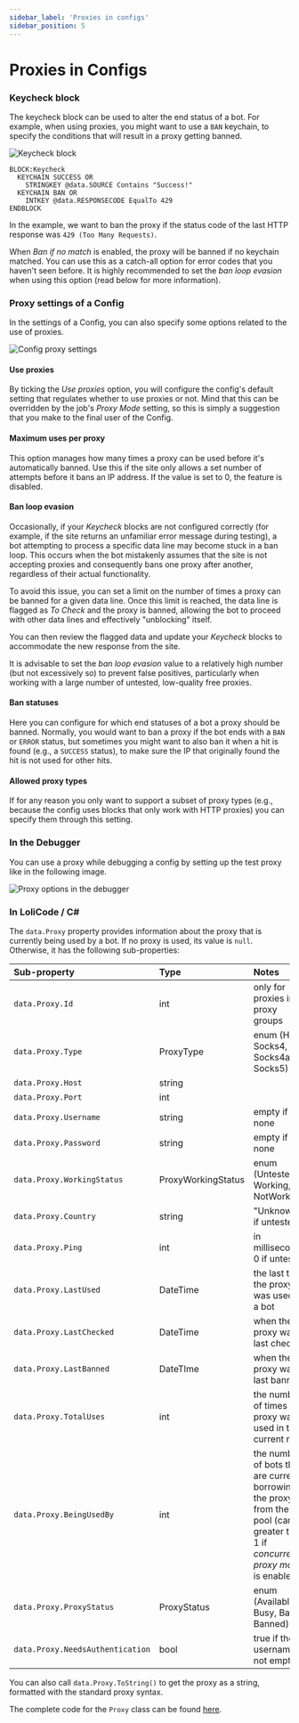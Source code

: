 ```yaml
---
sidebar_label: 'Proxies in configs'
sidebar_position: 5
---
```


# Proxies in Configs

### Keycheck block
The keycheck block can be used to alter the end status of a bot. For example, when using proxies, you might want to use a `BAN` keychain, to specify the conditions that will result in a proxy getting banned.

![Keycheck block](/img/proxies/keycheck-block.png)

```loli
BLOCK:Keycheck
  KEYCHAIN SUCCESS OR
    STRINGKEY @data.SOURCE Contains "Success!"
  KEYCHAIN BAN OR
    INTKEY @data.RESPONSECODE EqualTo 429
ENDBLOCK
```

In the example, we want to ban the proxy if the status code of the last HTTP response was `429 (Too Many Requests)`.

When *Ban if no match* is enabled, the proxy will be banned if no keychain matched. You can use this as a catch-all option for error codes that you haven't seen before. It is highly recommended to set the *ban loop evasion* when using this option (read below for more information).

### Proxy settings of a Config
In the settings of a Config, you can also specify some options related to the use of proxies.

![Config proxy settings](/img/proxies/config-proxy-settings.png)

#### Use proxies
By ticking the *Use proxies* option, you will configure the config's default setting that regulates whether to use proxies or not. Mind that this can be overridden by the job's *Proxy Mode* setting, so this is simply a suggestion that you make to the final user of the Config.

#### Maximum uses per proxy
This option manages how many times a proxy can be used before it's automatically banned. Use this if the site only allows a set number of attempts before it bans an IP address. If the value is set to 0, the feature is disabled.

#### Ban loop evasion
Occasionally, if your *Keycheck* blocks are not configured correctly (for example, if the site returns an unfamiliar error message during testing), a bot attempting to process a specific data line may become stuck in a ban loop. This occurs when the bot mistakenly assumes that the site is not accepting proxies and consequently bans one proxy after another, regardless of their actual functionality.

To avoid this issue, you can set a limit on the number of times a proxy can be banned for a given data line. Once this limit is reached, the data line is flagged as *To Check* and the proxy is banned, allowing the bot to proceed with other data lines and effectively "unblocking" itself.

You can then review the flagged data and update your *Keycheck* blocks to accommodate the new response from the site.

It is advisable to set the *ban loop evasion* value to a relatively high number (but not excessively so) to prevent false positives, particularly when working with a large number of untested, low-quality free proxies.

#### Ban statuses
Here you can configure for which end statuses of a bot a proxy should be banned. Normally, you would want to ban a proxy if the bot ends with a `BAN` or `ERROR` status, but sometimes you might want to also ban it when a hit is found (e.g., a `SUCCESS` status), to make sure the IP that originally found the hit is not used for other hits.

#### Allowed proxy types
If for any reason you only want to support a subset of proxy types (e.g., because the config uses blocks that only work with HTTP proxies) you can specify them through this setting.

### In the Debugger
You can use a proxy while debugging a config by setting up the test proxy like in the following image.

![Proxy options in the debugger](/img/proxies/debugger-options.png)

### In LoliCode / C#
The `data.Proxy` property provides information about the proxy that is currently being used by a bot. If no proxy is used, its value is `null`. Otherwise, it has the following sub-properties:

| Sub-property | Type | Notes |
|:-------------|:-----|:------|
| `data.Proxy.Id` | int | only for proxies in proxy groups |
| `data.Proxy.Type` | ProxyType | enum (Http, Socks4, Socks4a, Socks5) |
| `data.Proxy.Host` | string |  |
| `data.Proxy.Port` | int |  |
| `data.Proxy.Username` | string  | empty if none |
| `data.Proxy.Password` | string  | empty if none |
| `data.Proxy.WorkingStatus` | ProxyWorkingStatus | enum (Untested, Working, NotWorking) |
| `data.Proxy.Country` | string | "Unknown" if untested |
| `data.Proxy.Ping` | int | in milliseconds, 0 if untested |
| `data.Proxy.LastUsed` | DateTime | the last time the proxy was used by a bot |
| `data.Proxy.LastChecked` | DateTime | when the proxy was last checked |
| `data.Proxy.LastBanned` | DateTIme | when the proxy was last banned |
| `data.Proxy.TotalUses` | int | the number of times the proxy was used in the current run |
| `data.Proxy.BeingUsedBy` | int | the number of bots that are currently borrowing the proxy from the pool (can be greater than 1 if *concurrent proxy mode* is enabled) |
| `data.Proxy.ProxyStatus` | ProxyStatus | enum (Available, Busy, Bad, Banned) |
| `data.Proxy.NeedsAuthentication` | bool | true if the username is not empty |

You can also call `data.Proxy.ToString()` to get the proxy as a string, formatted with the standard proxy syntax.

The complete code for the `Proxy` class can be found [here](https://github.com/openbullet/OpenBullet2/blob/master/RuriLib/Models/Proxies/Proxy.cs).
